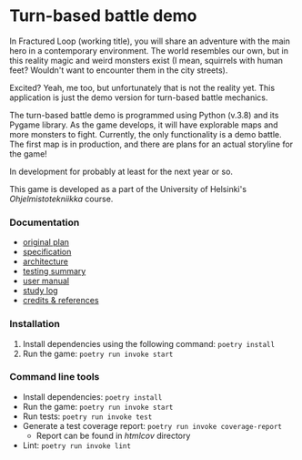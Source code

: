# Turn-based battle demo

In Fractured Loop (working title), you will share an adventure with the main hero in a contemporary environment. The world resembles our own, but in this reality magic and weird monsters exist (I mean, squirrels with human feet? Wouldn't want to encounter them in the city streets).

Excited? Yeah, me too, but unfortunately that is not the reality yet. This application is just the demo version for turn-based battle mechanics.

The turn-based battle demo is programmed using Python (v.3.8) and its Pygame library. As the game develops, it will have explorable maps and more monsters to fight. Currently, the only functionality is a demo battle. The first map is in production, and there are plans for an actual storyline for the game!

In development for probably at least for the next year or so.

This game is developed as a part of the University of Helsinki's *Ohjelmistotekniikka* course.

### Documentation

+ [original plan](https://github.com/nuclearkittens/ot-projekti/blob/master/documentation/og_specification.md)
+ [specification](https://github.com/nuclearkittens/ot-projekti/blob/master/documentation/specification.md)
+ [architecture](https://github.com/nuclearkittens/ot-projekti/blob/master/documentation/architecture.md)
+ [testing summary](https://github.com/nuclearkittens/ot-projekti/blob/master/documentation/testing.md)
+ [user manual](https://github.com/nuclearkittens/ot-projekti/blob/master/documentation/user_manual.md)
+ [study log](https://github.com/nuclearkittens/ot-projekti/blob/master/documentation/studylog.md)
+ [credits & references](https://github.com/nuclearkittens/ot-projekti/blob/master/documentation/credits.md)

### Installation

1) Install dependencies using the following command: `poetry install` 
2) Run the game: `poetry run invoke start`

### Command line tools

+ Install dependencies: `poetry install`
+ Run the game: `poetry run invoke start`
+ Run tests: `poetry run invoke test`
+ Generate a test coverage report: `poetry run invoke coverage-report`
  + Report can be found in *htmlcov* directory
+ Lint: `poetry run invoke lint`

